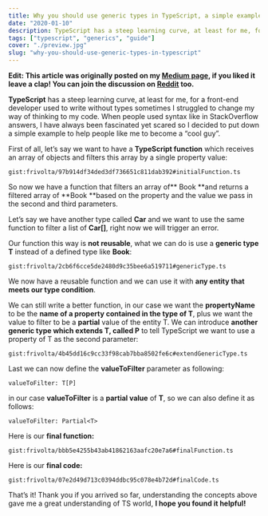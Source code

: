 ```yaml
---
title: Why you should use generic types in TypeScript, a simple example
date: "2020-01-10"
description: TypeScript has a steep learning curve, at least for me, for a front-end developer used to write without types sometimes I struggled to change my way of thinking to my code.
tags: ["typescript", "generics", "guide"]
cover: "./preview.jpg"
slug: "why-you-should-use-generic-types-in-typescript"
---
```

**Edit: This article was originally posted on my  <a href="https://medium.com/@rivoltafilippo/why-you-should-use-generic-types-in-typescript-a-simple-example-4708e69a003b" target="_blank">Medium page</a>, if you liked it leave a clap! You can join the discussion on <a href="https://www.reddit.com/r/javascript/comments/emd65j/why_you_should_use_generic_types_in_typescript_a/" target="_blank">Reddit</a> too.**

**TypeScript** has a steep learning curve, at least for me, for a front-end developer used to write without types sometimes I struggled to change my way of thinking to my code.
When people used syntax like **<T extends key of P>** in StackOverflow answers, I have always been fascinated yet scared so I decided to put down a simple example to help people like me to become a “cool guy”.

First of all, let’s say we want to have a **TypeScript function** which receives an array of objects and filters this array by a single property value:

`gist:frivolta/97b914df34ded3df736651c811dab392#initialFunction.ts`

So now we have a function that filters an array of** Book **and returns a filtered array of **Book **based on the property and the value we pass in the second and third parameters.

Let’s say we have another type called **Car** and we want to use the same function to filter a list of **Car[]**, right now we will trigger an error.

Our function this way is **not reusable**, what we can do is use a **generic type T** instead of a defined type like **Book**:

`gist:frivolta/2cb6f6cce5de2480d9c35bee6a519711#genericType.ts`

We now have a reusable function and we can use it with **any entity that meets our type condition**.

We can still write a better function, in our case we want the **propertyName** to be the **name of a property contained in the type of T**, plus we want the value to filter to be a **partial** value of the entity T. We can introduce **another generic type which extends T, called P** to tell TypeScript we want to use a property of T as the second parameter:

`gist:frivolta/4b45dd16c9cc33f98cab7bba8502fe6c#extendGenericType.ts`

Last we can now define the **valueToFilter** parameter as following:

```valueToFilter: T[P] ```

in our case **valueToFilter** is a **partial value** of **T**, so we can also define it as follows:

```valueToFilter: Partial<T>```

Here is our **final function:**

`gist:frivolta/bbb5e4255b43ab41862163aafc20e7a6#finalFunction.ts`

Here is our **final code:**

`gist:frivolta/07e2d49d713c0394ddbc95c078e4b72d#finalCode.ts`

That’s it! Thank you if you arrived so far, understanding the concepts above gave me a great understanding of TS world, **I hope you found it helpful!**